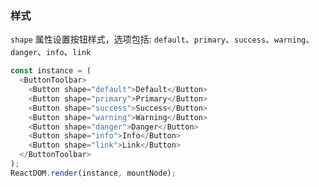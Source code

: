 
### 样式

`shape` 属性设置按钮样式，选项包括: `default`、`primary`、`success`、`warning`、`danger`、`info`、`link`

```js
const instance = (
  <ButtonToolbar>
    <Button shape="default">Default</Button>
    <Button shape="primary">Primary</Button>
    <Button shape="success">Success</Button>
    <Button shape="warning">Warning</Button>
    <Button shape="danger">Danger</Button>
    <Button shape="info">Info</Button>
    <Button shape="link">Link</Button>
  </ButtonToolbar>
);
ReactDOM.render(instance, mountNode);
```